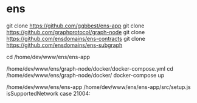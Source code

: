 # ens

git clone https://github.com/ggbbest/ens-app
git clone https://github.com/graphprotocol/graph-node
git clone https://github.com/ensdomains/ens-contracts
git clone https://github.com/ensdomains/ens-subgraph

cd /home/dev/www/ens/ens-app

/home/dev/www/ens/graph-node/docker/docker-compose.yml
cd /home/dev/www/ens/graph-node/docker/
docker-compose up

/home/dev/www/ens/ens-app
/home/dev/www/ens/ens-app/src/setup.js
isSupportedNetwork case 21004:
